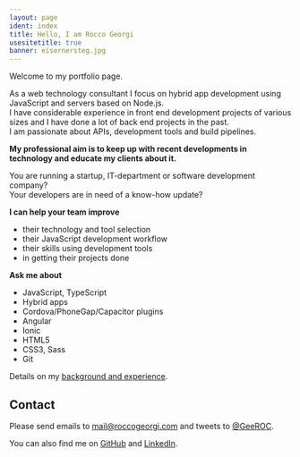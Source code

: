 ```yaml
---
layout: page
ident: index
title: Hello, I am Rocco Georgi
usesitetitle: true
banner: eisernersteg.jpg
---
```


Welcome to my portfolio page.

As a web technology consultant I focus on hybrid app development using JavaScript and servers based on Node.js.<br>
I have considerable experience in front end development projects of various sizes and I have done a lot of back end projects in the past.<br>
I am passionate about APIs, development tools and build pipelines.

**My professional aim is to keep up with recent developments in technology and educate my clients about it.**

You are running a startup, IT-department or software development company?<br>
Your developers are in need of a know-how update?

**I can help your team improve**

- their technology and tool selection
- their JavaScript development workflow
- their skills using development tools
- in getting their projects done

**Ask me about**

- JavaScript, TypeScript
- Hybrid apps
- Cordova/PhoneGap/Capacitor plugins
- Angular
- Ionic
- HTML5
- CSS3, Sass
- Git

Details on my [background and experience][about].

## Contact

Please send emails to <mail@roccogeorgi.com> and tweets to [@GeeROC][twitter].

You can also find me on [GitHub][github] and [LinkedIn][linkedin].

[about]: /about/
[twitter]: https://twitter.com/GeeROC
[github]: https://github.com/rocco
[linkedin]: http://www.linkedin.com/in/roccogeorgi
